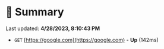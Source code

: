 # 📖 Summary
Last updated: **4/28/2023, 8:10:43 PM**

- `GET` [https://google.com](https://google.com) - **Up** (142ms)
